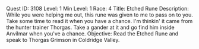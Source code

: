 Quest ID: 3108
Level: 1
Min Level: 1
Race: 4
Title: Etched Rune
Description: While you were helping me out, this rune was given to me to pass on to you. Take some time to read it when you have a chance. I'm thinkin' it came from the hunter trainer Thorgas. Take a gander at it and go find him inside Anvilmar when you've a chance.
Objective: Read the Etched Rune and speak to Thorgas Grimson in Coldridge Valley.
